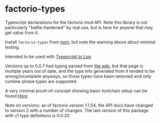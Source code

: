 # factorio-types

Typescript declarations for the factorio mod API. Note this library is not particularly "battle-hardened" by real use, but is here for anyone that may get value from it.

Install `factorio-types` from [npm](https://www.npmjs.com/package/factorio-types), but note the warning above about minimal testing.

Intended to be used with [Typescript to Lua](https://github.com/TypeScriptToLua/TypeScriptToLua).

Versions up to 0.0.7 had typing parsed from [the wiki](https://wiki.factorio.com/Prototype_overview), but that page is multiple years out of date, and the type info generated from it tended to be wrong/incomplete anyways, so those types have been removed and only runtime-phase types are supported.

A very minimal proof-of-concept showing basic toolchain setup can be found [Here](https://github.com/sguest/factorio-fire-armor-typescript)

Note on versions: as of factorio version 1.1.54, the API docs have changed to version 2 with a number of changes. The last version of this package with v1 type definitions is 0.0.20
